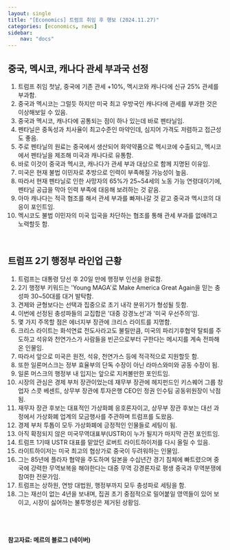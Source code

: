 ```yaml
---
layout: single
title: "[Economics] 트럼프 취임 후 행보 (2024.11.27)"
categories: [economics, news]
sidebar:
    nav: "docs"
---
```


## 중국, 멕시코, 캐나다 관세 부과국 선정
1. 트럼프 취임 첫날, 중국에 기존 관세 +10%, 멕시코와 캐나다에 신규 25% 관세를 부과함.
1. 중국과 멕시코는 그럴듯 하지만 미국 최고 우방국인 캐나다에 관세를 부과한 것은 이상해보일 수 있음.
1. 중국과 멕시코, 캐나다에 공통되는 점이 하나 있는데 바로 펜타닐임.
1. 펜타닐은 중독성과 치사율이 최고수준인 마약인데, 심지어 가격도 저렴하고 접근성도 좋음.
1. 주로 펜타닐의 원료는 중국에서 생산되어 화약약품으로 멕시코에 수출되고, 멕시코에서 펜타닐을 제조해 미국과 캐나다로 유통함.
1. 바로 이것이 중국과 멕시코, 캐나다가 관세 부과 대상으로 함께 지명된 이유임.
1. 미국은 현재 불법 이민자로 추방으로 인력이 부족해질 가능성이 높음.
1. 따라서 현재 펜타닐로 인한 사망자의 65%가 25~54세의 노동 가능 연령대이기에, 펜타닐 공급을 막아 인력 부족에 대응해 보려하는 것 같음.
1. 아마 캐나다는 적극 협조를 해서 관세 부과를 빠져나갈 것 같고 중국과 멕시코의 대응이 포인트임.
1. 멕시코도 불법 이민자의 미국 입국을 차단하는 협조를 통해 관세 부과를 없애려고 노력할듯 함.

<br/>

## 트럼프 2기 행정부 라인업 근황
1. 트럼프는 대통령 당선 후 20일 만에 행정부 인선을 완료함.
1. 2기 행정부 키워드는 'Young MAGA'로 Make America Great Again을 믿는 충성파 30~50대를 대거 발탁함.
1. 견제와 균형보다는 선택과 집중으로 초기 내각 분위기가 형성될 듯함.
1. 이번에 선정된 충성파들의 교집합은 '대중 강경노선'과 '미국 우선주의'임.
1. 몇 가지 주목할 점은 에너지부 장관에 크리스 라이트를 지명함.
1. 크리스 라이트는 화석연료 전도사라고도 불릴만큼, 미국의 파리기후협약 탈퇴를 주도하고 석유와 천연가스가 사람들을 빈곤으로부터 구한다는 메시지를 계속 전파해온 인물임.
1. 따라서 앞으로 미국은 원전, 석유, 천연가스 등에 적극적으로 지원할듯 함.
1. 또한 일론머스크는 정부 효율부의 단독 수장이 아닌 라마스와미와 공동 수장이 됨.
1. 일론 머스크의 행정부 내 입지는 앞으로 지켜볼만한 포인트임.
1. 시장의 관심은 경제 부처 장관이었는데 재무부 장관에 헤지펀드인 키스퀘어 그룹 창업자 스콧 베센트, 상무부 장관에 투자은행 CEO인 정권 인수팀 공동위원장이 낙점됨.
1. 재무자 장관 후보는 대표적인 가상화폐 응호론자이고, 상무부 장관 후보는 대선 과정에서 가상화폐 업계의 모금행사를 주관하며 트럼프를 도왔음.
1. 경제 부처 투톱이 모두 가상화폐에 긍정적인 인물들로 세팅이 됨.
1. 아직 확정되지 않은 미국무역대표부(USTR)이 누가 될지가 마지막 관전 포인트임.
1. 트럼프 1기때 USTR 대표를 맡았던 로버트 라이트하이저를 다시 올릴 수 있음.
1. 라이트하이저는 미국 최고의 협상가로 중국이 두려워하는 인물임.
1. 그는 85년에 플라자 협약을 주도하며 일본을 수십년간 경기 침체에 빠트렸으며 중국에 강력한 무역보복을 해야한다는 대중 무역 강경론자로 평생 중국과 무역분쟁에 참여한 전문가임.
1. 트럼프는 상하원, 연방 대법원, 행정부까지 모두 충성파로 세팅을 함.
1. 그는 재선이 없는 4년을 보내며, 집권 초기 중점적으로 밀어붙일 영역들이 있어 보이고, 시장이 싫어하는 불투명성은 제거된 상황임.


<br/>
<br/>

#### 참고자료: 메르의 블로그 (네이버) 